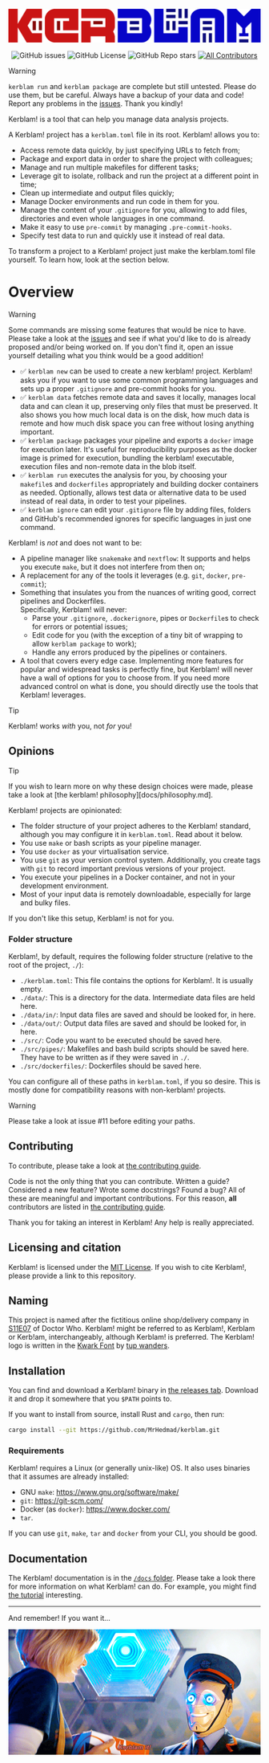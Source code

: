 ![If you want it, Kerblam it!](docs/images/logo.png)
<div align="center">

![GitHub issues](https://img.shields.io/github/issues/MrHedmad/kerblam?style=flat-square&color=blue)
![GitHub License](https://img.shields.io/github/license/MrHedmad/kerblam?style=flat-square)
![GitHub Repo stars](https://img.shields.io/github/stars/MrHedmad/kerblam?style=flat-square&color=yellow)
[![All Contributors](https://img.shields.io/github/all-contributors/MrHedmad/kerblam?color=ee8449&style=flat-square)](docs/CONTRIBUTING.md)

</div>

> [!WARNING]
>
> `kerblam run` and `kerblam package` are complete but still untested.
> Please do use them, but be careful.
> Always have a backup of your data and code!
> Report any problems in the [issues](https://github.com/MrHedmad/kerblam).
> Thank you kindly!

Kerblam! is a tool that can help you manage data analysis projects.

A Kerblam! project has a `kerblam.toml` file in its root.
Kerblam! allows you to:
- Access remote data quickly, by just specifying URLs to fetch from;
- Package and export data in order to share the project with colleagues;
- Manage and run multiple makefiles for different tasks;
- Leverage git to isolate, rollback and run the project at a different point in time;
- Clean up intermediate and output files quickly;
- Manage Docker environments and run code in them for you.
- Manage the content of your `.gitignore` for you, allowing to add files, 
  directories and even whole languages in one command.
- Make it easy to use `pre-commit` by managing `.pre-commit-hooks`.
- Specify test data to run and quickly use it instead of real data.

To transform a project to a Kerblam! project just make the kerblam.toml
file yourself. To learn how, look at the section below.

# Overview

> [!WARNING]
>
> Some commands are missing some features that would be nice to have.
> Please take a look at the [issues](https://github.com/MrHedmad/kerblam/issues)
> and see if what you'd like to do is already proposed and/or being worked on.
> If you don't find it, open an issue yourself detailing what you think would
> be a good addition!

- :white_check_mark: `kerblam new` can be used to create a new kerblam!
  project. Kerblam! asks you if you want to use some common programming
  languages and sets up a proper `.gitignore` and pre-commit hooks for you.
- :white_check_mark: `kerblam data` fetches remote data and saves it locally, manages
  local data and can clean it up, preserving only files that must be preserved.
  It also shows you how much local data is on the disk, how much data is remote and
  how much disk space you can free without losing anything important.
- :white_check_mark: `kerblam package` packages your pipeline and exports a `docker`
  image for execution later.
  It's useful for reproducibility purposes as the docker image is primed
  for execution, bundling the kerblam! executable, execution files and non-remote
  data in the blob itself.
- :white_check_mark: `kerblam run` executes the analysis for you,
  by choosing your `makefile`s and `dockerfiles` appropriately and 
  building docker containers as needed.
  Optionally, allows test data or alternative data to be used instead of
  real data, in order to test your pipelines.
- :white_check_mark: `kerblam ignore` can edit your `.gitignore` file by adding files,
  folders and GitHub's recommended ignores for specific languages in just one command.

Kerblam! is *not* and does not want to be:
- A pipeline manager like `snakemake` and `nextflow`: It supports and helps
  you execute `make`, but it does not interfere from then on;
- A replacement for any of the tools it leverages (e.g. `git`, `docker`,
  `pre-commit`);
- Something that insulates you from the nuances of writing good, correct
  pipelines and Dockerfiles.\
  Specifically, Kerblam! will never:
  - Parse your `.gitignore`, `.dockerignore`, pipes or `Dockerfile`s to check
    for errors or potential issues;
  - Edit code for you (with the exception of a tiny bit of wrapping to allow
    `kerblam package` to work);
  - Handle any errors produced by the pipelines or containers.
- A tool that covers every edge case. Implementing more features for popular
  and widespread tasks is perfectly fine, but Kerblam! will never have a wall
  of options for you to choose from.
  If you need more advanced control on what is done, you should directly
  use the tools that Kerblam! leverages.

> [!TIP]
>
> Kerblam! works *with* you, not *for* you!

## Opinions

> [!TIP]
> If you wish to learn more on why these design choices were made, please
> take a look at [the kerblam! philosophy][docs/philosophy.md].

Kerblam! projects are opinionated:
- The folder structure of your project adheres to the Kerblam! standard,
  although you may configure it in `kerblam.toml`.
  Read about it below.
- You use `make` or bash scripts as your pipeline manager.
- You use `docker` as your virtualisation service.
- You use `git` as your version control system.
  Additionally, you create tags with `git` to record important previous 
  versions of your project.
- You execute your pipelines in a Docker container, and not in your development
  environment.
- Most of your input data is remotely downloadable, especially for large and
  bulky files.

If you don't like this setup, Kerblam! is not for you.

### Folder structure
Kerblam!, by default, requires the following folder structure (relative to the
root of the project, `./`):
- `./kerblam.toml`: This file contains the options for Kerblam!. It is usually empty.
- `./data/`: This is a directory for the data. Intermediate data files are held here.
- `./data/in/`: Input data files are saved and should be looked for, in here.
- `./data/out/`: Output data files are saved and should be looked for, in here.
- `./src/`: Code you want to be executed should be saved here.
- `./src/pipes/`: Makefiles and bash build scripts should be saved here.
  They have to be written as if they were saved in `./`.
- `./src/dockerfiles/`: Dockerfiles should be saved here. 

You can configure all of these paths in `kerblam.toml`, if you so desire.
This is mostly done for compatibility reasons with non-kerblam! projects.

> [!WARNING]
> Please take a look at issue #11 before editing your paths.

## Contributing
To contribute, please take a look at [the contributing guide](docs/CONTRIBUTING.md).

Code is not the only thing that you can contribute.
Written a guide? Considered a new feature? Wrote some docstrings? Found a bug?
All of these are meaningful and important contributions.
For this reason, **all** contributors are listed in
[the contributing guide](docs/CONTRIBUTING.md).

Thank you for taking an interest in Kerblam! Any help is really appreciated.

## Licensing and citation
Kerblam! is licensed under the [MIT License](https://github.com/MrHedmad/kerblam/blob/main/LICENSE).
If you wish to cite Kerblam!, please provide a link to this repository.

## Naming
This project is named after the fictitious online shop/delivery company in
[S11E07](https://en.wikipedia.org/wiki/Kerblam!) of Doctor Who.
Kerblam! might be referred to as Kerblam!, Kerblam or Kerb!am, interchangeably,
although Kerblam! is preferred.
The Kerblam! logo is written in the [Kwark Font](https://www.1001fonts.com/kwark-font.html) by [tup wanders](https://www.1001fonts.com/users/tup/).

## Installation
You can find and download a Kerblam! binary in
[the releases tab](https://github.com/mrhedmad/kerblam/releases).
Download it and drop it somewhere that you `$PATH` points to.

If you want to install from source, install Rust and `cargo`, then run:
```bash
cargo install --git https://github.com/MrHedmad/kerblam.git
```

### Requirements
Kerblam! requires a Linux (or generally unix-like) OS.
It also uses binaries that it assumes are already installed:
- GNU `make`: https://www.gnu.org/software/make/
- `git`: https://git-scm.com/
- Docker (as `docker`): https://www.docker.com/
- `tar`.

If you can use `git`, `make`, `tar` and `docker` from your CLI, you should be good.

## Documentation
The Kerblam! documentation is in the [`/docs` folder](docs/README.md).
Please take a look there for more information on what Kerblam! can do.
For example, you might find [the tutorial](docs/tutorial.md) interesting.

---

And remember! If you want it...

![Kerblam it!](docs/images/kerblam_it.gif)
